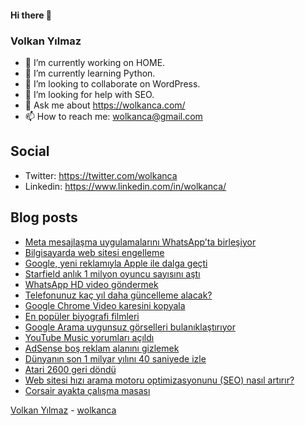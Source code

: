 #### Hi there 👋

### Volkan Yılmaz

- 🔭 I’m currently working on HOME.
- 🌱 I’m currently learning Python.
- 👯 I’m looking to collaborate on WordPress.
- 🤔 I’m looking for help with SEO.
- 💬 Ask me about https://wolkanca.com/
- 📫 How to reach me: wolkanca@gmail.com

## Social
- Twitter: https://twitter.com/wolkanca
- Linkedin: https://www.linkedin.com/in/wolkanca/



## Blog posts
<!-- BLOG-POST-LIST:START -->
- [Meta mesajlaşma uygulamalarını WhatsApp’ta birleşiyor](https://wolkanca.com/meta-mesajlasma-uygulamalarini-whatsappta-birlesiyor/)
- [Bilgisayarda web sitesi engelleme](https://wolkanca.com/bilgisayarda-web-sitesi-engelleme/)
- [Google, yeni reklamıyla Apple ile dalga geçti](https://wolkanca.com/google-yeni-reklamiyla-apple-ile-dalga-gecti/)
- [Starfield anlık 1 milyon oyuncu sayısını aştı](https://wolkanca.com/starfield-anlik-1-milyon-oyuncu-sayisini-asti/)
- [WhatsApp HD video göndermek](https://wolkanca.com/whatsapp-hd-video-gondermek/)
- [Telefonunuz kaç yıl daha güncelleme alacak?](https://wolkanca.com/telefonunuz-kac-yil-daha-guncelleme-alacak/)
- [Google Chrome Video karesini kopyala](https://wolkanca.com/google-chrome/)
- [En popüler biyografi filmleri](https://wolkanca.com/en-populer-biyografi-filmleri/)
- [Google Arama uygunsuz görselleri bulanıklaştırıyor](https://wolkanca.com/google-arama-uygunsuz-gorselleri-bulaniklastiriyor/)
- [YouTube Music yorumları açıldı](https://wolkanca.com/youtube-music-yorumlari-acildi/)
- [AdSense boş reklam alanını gizlemek](https://wolkanca.com/adsense-bos-reklam-alanin-gizlemek/)
- [Dünyanın son 1 milyar yılını 40 saniyede izle](https://wolkanca.com/dunyanin-son-1-milyar-yilini-40-saniyede-izle/)
- [Atari 2600 geri döndü](https://wolkanca.com/atari-2600-geri-dondu/)
- [Web sitesi hızı arama motoru optimizasyonunu &lpar;SEO&rpar; nasıl artırır?](https://wolkanca.com/web-sitesi-hizi-arama-motoru-optimizasyonunu-seo-nasil-artirir/)
- [Corsair ayakta çalışma masası](https://wolkanca.com/corsair-ayakta-calisma-masasi/)
<!-- BLOG-POST-LIST:END -->


[Volkan Yılmaz](https://volkanyilmaz.com.tr/) - [wolkanca](https://wolkanca.com/)
